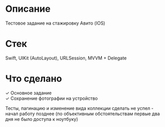 # Описание
Тестовое задание на стажировку Авито (IOS)

# Стек
Swift, UIKit (AutoLayout), URLSession, MVVM + Delegate

# Что сделано
✓ Основное задание \
✓ Cохранение фотографии на устройство

Тесты, пагинацию и изменение вида коллекции сделать не успел - начал работу позднее (по объективным обстоятельствам первые два дня не было доступа к ноутбуку)

